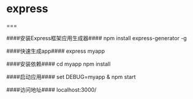 # express
===

####安装Express框架应用生成器####
	npm install express-generator -g

####快速生成app####
	express myapp

####安装依赖####
	cd myapp
	npm install

####启动应用####
	set DEBUG=myapp & npm start

####访问地址####
	localhost:3000/

